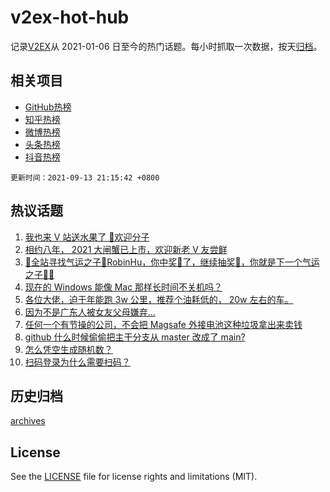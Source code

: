 # v2ex-hot-hub

 记录[V2EX](https://www.v2ex.com/)从 2021-01-06 日至今的热门话题。每小时抓取一次数据，按天[归档](archives)。
 
 ## 相关项目

- [GitHub热榜](https://github.com/snaildev/github-hot-hub)
- [知乎热榜](https://github.com/snaildev/zhihu-hot-hub)
- [微博热榜](https://github.com/snaildev/weibo-hot-hub)
- [头条热榜](https://github.com/snaildev/toutiao-hot-hub)
- [抖音热榜](https://github.com/snaildev/douyin-hot-hub)


 `更新时间：2021-09-13 21:15:42 +0800`

## 热议话题

1. [我也来 V 站送水果了 👏欢迎分子](https://www.v2ex.com/t/801496)
1. [相约八年， 2021 大闸蟹已上市，欢迎新老 V 友尝鲜](https://www.v2ex.com/t/801452)
1. [🥝全站寻找气运之子👑RobinHu，你中奖🏅了，继续抽奖🏅，你就是下一个气运之子👑🥝](https://www.v2ex.com/t/801442)
1. [现在的 Windows 能像 Mac 那样长时间不关机吗？](https://www.v2ex.com/t/801417)
1. [各位大佬，迫于年能跑 3w 公里，推荐个油耗低的， 20w 左右的车。](https://www.v2ex.com/t/801513)
1. [因为不是广东人被女友父母嫌弃...](https://www.v2ex.com/t/801558)
1. [任何一个有节操的公司，不会把 Magsafe 外接电池这种垃圾拿出来卖钱](https://www.v2ex.com/t/801510)
1. [github 什么时候偷偷把主干分支从 master 改成了 main?](https://www.v2ex.com/t/801415)
1. [怎么凭空生成随机数？](https://www.v2ex.com/t/801532)
1. [扫码登录为什么需要扫码？](https://www.v2ex.com/t/801479)

## 历史归档

[archives](archives)

## License

See the [LICENSE](LICENSE) file for license rights and limitations (MIT).
